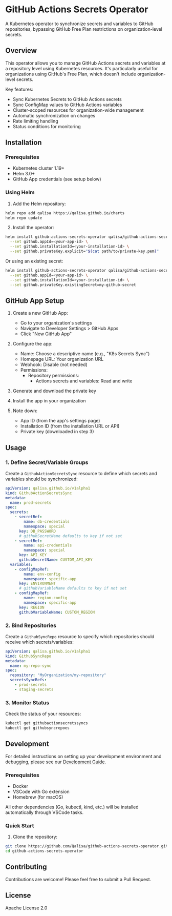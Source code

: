# GitHub Actions Secrets Operator

A Kubernetes operator to synchronize secrets and variables to GitHub repositories, bypassing GitHub Free Plan restrictions on organization-level secrets.

## Overview

This operator allows you to manage GitHub Actions secrets and variables at a repository level using Kubernetes resources. It's particularly useful for organizations using GitHub's Free Plan, which doesn't include organization-level secrets.

Key features:
- Sync Kubernetes Secrets to GitHub Actions secrets
- Sync ConfigMap values to GitHub Actions variables
- Cluster-scoped resources for organization-wide management
- Automatic synchronization on changes
- Rate limiting handling
- Status conditions for monitoring

## Installation

### Prerequisites

- Kubernetes cluster 1.19+
- Helm 3.0+
- GitHub App credentials (see setup below)

### Using Helm

1. Add the Helm repository:
```bash
helm repo add qalisa https://qalisa.github.io/charts
helm repo update
```

2. Install the operator:
```bash
helm install github-actions-secrets-operator qalisa/github-actions-secrets-operator \
  --set github.appId=<your-app-id> \
  --set github.installationId=<your-installation-id> \
  --set github.privateKey.explicit="$(cat path/to/private-key.pem)"
```

Or using an existing secret:
```bash
helm install github-actions-secrets-operator qalisa/github-actions-secrets-operator \
  --set github.appId=<your-app-id> \
  --set github.installationId=<your-installation-id> \
  --set github.privateKey.existingSecret=my-github-secret
```

## GitHub App Setup

1. Create a new GitHub App:
   - Go to your organization's settings
   - Navigate to Developer Settings > GitHub Apps
   - Click "New GitHub App"

2. Configure the app:
   - Name: Choose a descriptive name (e.g., "K8s Secrets Sync")
   - Homepage URL: Your organization URL
   - Webhook: Disable (not needed)
   - Permissions:
     - Repository permissions:
       - Actions secrets and variables: Read and write

3. Generate and download the private key

4. Install the app in your organization

5. Note down:
   - App ID (from the app's settings page)
   - Installation ID (from the installation URL or API)
   - Private key (downloaded in step 3)

## Usage

### 1. Define Secret/Variable Groups

Create a `GithubActionSecretsSync` resource to define which secrets and variables should be synchronized:

```yaml
apiVersion: qalisa.github.io/v1alpha1
kind: GithubActionSecretsSync
metadata:
  name: prod-secrets
spec:
  secrets:
    - secretRef: 
        name: db-credentials
        namespace: special
      key: DB_PASSWORD
      # githubSecretName defaults to key if not set
    - secretRef: 
        name: api-credentials
        namespace: special
      key: API_KEY
      githubSecretName: CUSTOM_API_KEY
  variables:
    - configMapRef: 
        name: env-config
        namespace: specific-app
      key: ENVIRONMENT
      # githubVariableName defaults to key if not set
    - configMapRef: 
        name: region-config
        namespace: specific-app
      key: REGION
      githubVariableName: CUSTOM_REGION
```

### 2. Bind Repositories

Create a `GithubSyncRepo` resource to specify which repositories should receive which secrets/variables:

```yaml
apiVersion: qalisa.github.io/v1alpha1
kind: GithubSyncRepo
metadata:
  name: my-repo-sync
spec:
  repository: "MyOrganization/my-repository"
  secretsSyncRefs:
    - prod-secrets
    - staging-secrets
```

### 3. Monitor Status

Check the status of your resources:

```bash
kubectl get githubactionsecretssyncs
kubectl get githubsyncrepoes
```

## Development

For detailed instructions on setting up your development environment and debugging, please see our [Development Guide](docs/development.md).

### Prerequisites

- Docker
- VSCode with Go extension
- Homebrew (for macOS)

All other dependencies (Go, kubectl, kind, etc.) will be installed automatically through VSCode tasks.

### Quick Start

1. Clone the repository:
```bash
git clone https://github.com/Qalisa/github-actions-secrets-operator.git
cd github-actions-secrets-operator
```

## Contributing

Contributions are welcome! Please feel free to submit a Pull Request.

## License

Apache License 2.0
